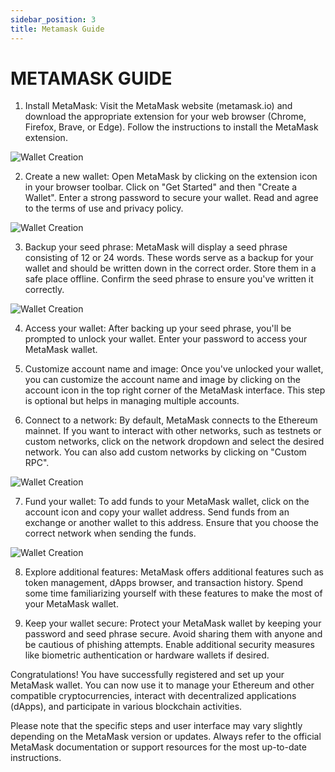 ```yaml
---
sidebar_position: 3
title: Metamask Guide
---
```


# METAMASK GUIDE 

1. Install MetaMask: Visit the MetaMask website (metamask.io) and download the appropriate extension for your web browser (Chrome, Firefox, Brave, or Edge). Follow the instructions to install the MetaMask extension.

![Wallet Creation](/img/SS2.png) 

2. Create a new wallet: Open MetaMask by clicking on the extension icon in your browser toolbar. Click on "Get Started" and then "Create a Wallet". Enter a strong password to secure your wallet. Read and agree to the terms of use and privacy policy.

![Wallet Creation](/img/SS1.png) 

3. Backup your seed phrase: MetaMask will display a seed phrase consisting of 12 or 24 words. These words serve as a backup for your wallet and should be written down in the correct order. Store them in a safe place offline. Confirm the seed phrase to ensure you've written it correctly.

![Wallet Creation](/img/SS3.png) 

4. Access your wallet: After backing up your seed phrase, you'll be prompted to unlock your wallet. Enter your password to access your MetaMask wallet.

5. Customize account name and image: Once you've unlocked your wallet, you can customize the account name and image by clicking on the account icon in the top right corner of the MetaMask interface. This step is optional but helps in managing multiple accounts.
 
6. Connect to a network: By default, MetaMask connects to the Ethereum mainnet. If you want to interact with other networks, such as testnets or custom networks, click on the network dropdown and select the desired network. You can also add custom networks by clicking on "Custom RPC".

![Wallet Creation](/img/SS5.png)

7. Fund your wallet: To add funds to your MetaMask wallet, click on the account icon and copy your wallet address. Send funds from an exchange or another wallet to this address. Ensure that you choose the correct network when sending the funds.

![Wallet Creation](/img/SS4.png) 

8. Explore additional features: MetaMask offers additional features such as token management, dApps browser, and transaction history. Spend some time familiarizing yourself with these features to make the most of your MetaMask wallet.

9. Keep your wallet secure: Protect your MetaMask wallet by keeping your password and seed phrase secure. Avoid sharing them with anyone and be cautious of phishing attempts. Enable additional security measures like biometric authentication or hardware wallets if desired.

Congratulations! You have successfully registered and set up your MetaMask wallet. You can now use it to manage your Ethereum and other compatible cryptocurrencies, interact with decentralized applications (dApps), and participate in various blockchain activities.

Please note that the specific steps and user interface may vary slightly depending on the MetaMask version or updates. Always refer to the official MetaMask documentation or support resources for the most up-to-date instructions.